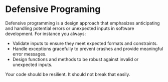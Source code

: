 # Defensive Programing

Defensive programming is a design approach that emphasizes anticipating and handling potential errors or unexpected inputs in software development. For instance you always:
* Validate inputs to ensure they meet expected formats and constraints.
* Handle exceptions gracefully to prevent crashes and provide meaningful error messages.
* Design functions and methods to be robust against invalid or unexpected inputs.

Your code should be resilient. It should not break that easily.
